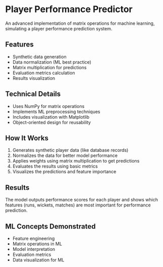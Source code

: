 #  Player Performance Predictor

An advanced implementation of matrix operations for machine learning, simulating a player performance prediction system.

## Features
- Synthetic data generation
- Data normalization (ML best practice)
- Matrix multiplication for predictions
- Evaluation metrics calculation
- Results visualization

## Technical Details
- Uses NumPy for matrix operations
- Implements ML preprocessing techniques
- Includes visualization with Matplotlib
- Object-oriented design for reusability

## How It Works
1. Generates synthetic player data (like database records)
2. Normalizes the data for better model performance
3. Applies weights using matrix multiplication to get predictions
4. Evaluates the results using basic metrics
5. Visualizes the predictions and feature importance

## Results
The model outputs performance scores for each player and shows which features (runs, wickets, matches) are most important for performance prediction.

## ML Concepts Demonstrated
- Feature engineering
- Matrix operations in ML
- Model interpretation
- Evaluation metrics
- Data visualization for ML